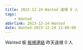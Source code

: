 ```yaml
---
title: 2023-12-24-Wanted 違規 0 人
tags:
    - Wanted
abbrlink: 2023-12-24-Wanted
date: Wanted-2023-12-24 12:00:00
---
```

Wanted 板 [板規連結](https://www.ptt.cc/bbs/Wanted/M.1608829773.A.D3B.html)
昨天違規 0 人
